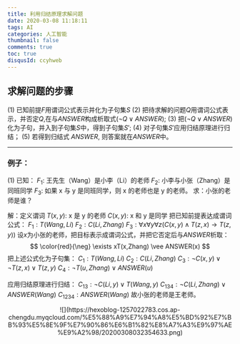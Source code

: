 ```yaml
---
title: 利用归结原理求解问题
date: 2020-03-08 11:18:11
tags: AI
categories: 人工智能
thumbnail: false
comments: true
toc: true
disqusId: ccyhweb
---
```

## 求解问题的步骤

(1) 已知前提$F$用谓词公式表示并化为子句集$S$
(2) 把待求解的问题$Q$用谓词公式表示，并否定$Q$,在与$ANSWER$构成析取式$(\neg Q \vee ANSWER)$;
(3) 把$(\neg Q \vee ANSWER)$化为子句，并入到子句集$S$中，得到子句集$S'$;
(4) 对子句集$S'$应用归结原理进行归结；
(5) 若得到归结式 $ANSWER$, 则答案就在$ANSWER$中。

<!-- more -->

---
### 例子：
(1) 已知：
$F_1$: 王先生（Wang）是小李（Li）的老师
$F_2$: 小李与小张（Zhang）是同班同学
$F_3$: 如果 x 与 y 是同班同学，则 x 的老师也是 y 的老师。
求：小张的老师是谁？

解：定义谓词
$T(x,y)$: x 是 y 的老师
$C(x,y)$: x 和 y 是同学
把已知前提表达成谓词公式：
$F_1:T(Wang,Li)$
$F_2:C(Li,Zhang)$
$F_3:\forall x\forall y\forall z(C(x,y)\wedge T(z,x)\rightarrow T(z,y))$
设$x$为小张的老师，把目标表示成谓词公式，并把它否定后与$ANSWER$析取：
$$
\color{red}{\neg} \exists xT(x,Zhang) \vee ANSWER(x)
$$
把上述公式化为子句集：
$C_1:T(Wang,Li)$
$C_2:C(Li,Zhang)$
$C_3:\neg C(x,y)\vee \neg T(z,x)\vee T(z,y)$
$C_4:\neg T(u,Zhang)\vee ANSWER(u)$

应用归结原理进行归结：
$C_{13}: \neg C(Li,y)\vee T(Wang,y)$
$C_{134}: \neg C(Li,Zhang)\vee ANSWER(Wang)$
$C_{1234}: ANSWER(Wang)$
故小张的老师是王老师。

<center>
![](https://hexoblog-1257022783.cos.ap-chengdu.myqcloud.com/%E5%88%A9%E7%94%A8%E5%BD%92%E7%BB%93%E5%8E%9F%E7%90%86%E6%B1%82%E8%A7%A3%E9%97%AE%E9%A2%98/20200308032354633.png)
</center>